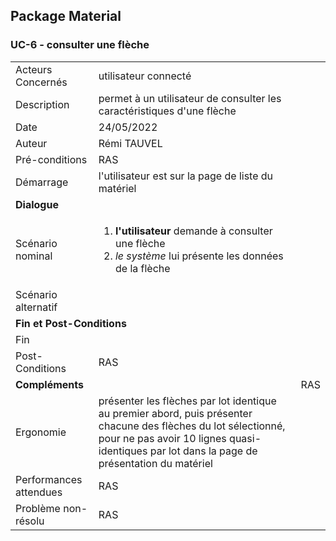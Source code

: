## Package Material
### UC-6 - consulter une flèche

<table>
    <tbody>
        <tr>
            <td>
                Acteurs Concernés
            </td>
            <td>
                utilisateur connecté
            </td>
        </tr>
        <tr>
            <td>
                Description
            </td>
            <td>
                permet à un utilisateur de consulter les caractéristiques d'une flèche
            </td>
        </tr>
        <tr>
            <td>
                Date
            </td>
            <td>
                24/05/2022
            </td>
        </tr>
        <tr>
            <td>
                Auteur
            </td>
            <td>
                Rémi TAUVEL
            </td>
        </tr>
        <tr>
            <td>
                Pré-conditions
            </td>
            <td>
                RAS
            </td>
        </tr>
        <tr>
            <td>
                Démarrage
            </td>
            <td>
                l'utilisateur est sur la page de liste du matériel
            </td>
        </tr>
        <tr>
            <td colspan="2">
                <strong>Dialogue</strong>
            </td>
        </tr>
        <tr>
            <td>
                Scénario nominal
            </td>
            <td>
              <ol>
                  <li> 
                    <strong>l'utilisateur</strong> demande à consulter une flèche
                  </li>
                  <li>
                    <em>le système</em> lui présente les données de la flèche
                  </li>
              </ol>
            </td>
        </tr>
        <tr>
            <td>
                Scénario alternatif
            </td>
            <td>
            </td>
        </tr>
        <tr>
            <td colspan="2">
                <strong>Fin et Post-Conditions</strong>
            </td>
        </tr>
        <tr>
            <td>
                Fin
            </td>
            <td>
            </td>
        </tr>
        <tr>
            <td>
                Post-Conditions
            </td>
            <td>
                RAS
            </td>
        </tr>
        <tr>
            <td colspan="2">
                <strong>Compléments</strong>
            </td>
            <td>
                RAS
            </td>
        </tr>
        <tr>
            <td>
                Ergonomie
            </td>
            <td>
                présenter les flèches par lot identique au premier abord, puis présenter chacune des flèches du lot sélectionné, pour ne pas avoir 10 lignes quasi-identiques par lot dans la page de présentation du matériel
            </td>
        </tr>
        <tr>
            <td>
                Performances attendues
            </td>
            <td>
                RAS
            </td>
        </tr>
        <tr>
            <td>
                Problème non-résolu
            </td>
            <td>
                RAS
            </td>
        </tr>
    </tbody>
</table>